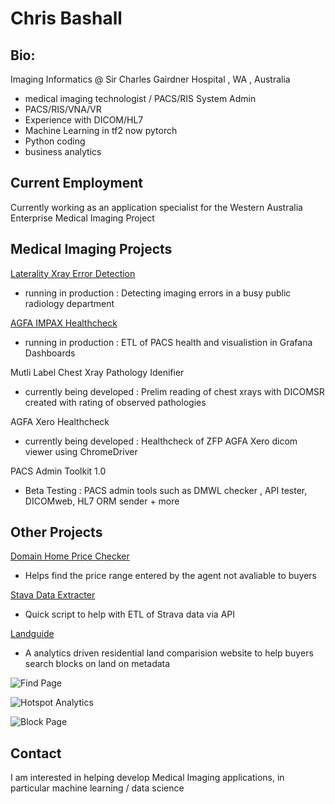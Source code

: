 # Chris Bashall 

## Bio:
Imaging Informatics @ Sir Charles Gairdner Hospital , WA , Australia
- medical imaging technologist / PACS/RIS System Admin
- PACS/RIS/VNA/VR
- Experience with DICOM/HL7
- Machine Learning in tf2 now pytorch
- Python coding
- business analytics


## Current Employment

Currently working as an application specialist for the Western Australia Enterprise Medical Imaging Project

## Medical Imaging Projects


[Laterality Xray Error Detection](https://github.com/bashallc/ML_Laterality/)
- running in production : Detecting imaging errors in a busy public radiology department

[AGFA IMPAX Healthcheck](https://github.com/bashallc/IMPAX-Healthcheck)
- running in production : ETL of PACS health and visualistion in Grafana Dashboards

Mutli Label Chest Xray Pathology Idenifier
- currently being developed : Prelim reading of chest xrays with DICOMSR created with rating of observed pathologies

AGFA Xero Healthcheck
- currently being developed : Healthcheck of ZFP AGFA Xero dicom viewer using ChromeDriver

PACS Admin Toolkit 1.0
- Beta Testing : PACS admin tools such as DMWL checker , API tester, DICOMweb, HL7 ORM sender + more

## Other Projects

[Domain Home Price Checker](https://github.com/bashallc/Domain_Home_PriceGuide)
- Helps find the price range entered by the agent not avaliable to buyers

[Stava Data Extracter](https://github.com/bashallc/Strava__to_CSV)
- Quick script to help with ETL of Strava data via API 

[Landguide](https://github.com/bashallc/landguide)
- A analytics driven residential land comparision website to help buyers search blocks on land on metadata

![Find Page](https://github.com/bashallc/home/find.png)

![Hotspot Analytics](https://github.com/bashallc/home/hotspot.png)

![Block Page](https://github.com/bashallc/home/block.png)

## Contact

I am interested in helping develop Medical Imaging applications, in particular machine learning / data science
